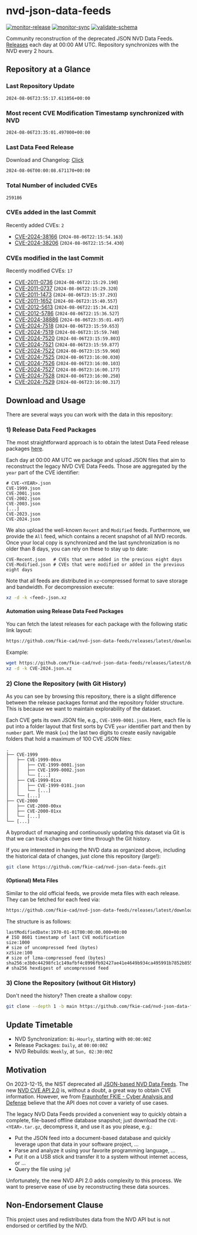 # nvd-json-data-feeds

[![monitor-release](https://github.com/fkie-cad/nvd-json-data-feeds/actions/workflows/monitor_release.yml/badge.svg)](https://github.com/fkie-cad/nvd-json-data-feeds/actions/workflows/monitor_release.yml)
[![monitor-sync](https://github.com/fkie-cad/nvd-json-data-feeds/actions/workflows/monitor_sync.yml/badge.svg)](https://github.com/fkie-cad/nvd-json-data-feeds/actions/workflows/monitor_sync.yml)
[![validate-schema](https://github.com/fkie-cad/nvd-json-data-feeds/actions/workflows/validate_schema.yml/badge.svg)](https://github.com/fkie-cad/nvd-json-data-feeds/actions/workflows/validate_schema.yml)

Community reconstruction of the deprecated JSON NVD Data Feeds.
[Releases](https://github.com/fkie-cad/nvd-json-data-feeds/releases/latest) each day at 00:00 AM UTC.
Repository synchronizes with the NVD every 2 hours.

## Repository at a Glance

### Last Repository Update

```plain
2024-08-06T23:55:17.611056+00:00
```

### Most recent CVE Modification Timestamp synchronized with NVD

```plain
2024-08-06T23:35:01.497000+00:00
```

### Last Data Feed Release

Download and Changelog: [Click](https://github.com/fkie-cad/nvd-json-data-feeds/releases/latest)

```plain
2024-08-06T00:00:08.671170+00:00
```

### Total Number of included CVEs

```plain
259186
```

### CVEs added in the last Commit

Recently added CVEs: `2`

- [CVE-2024-38166](CVE-2024/CVE-2024-381xx/CVE-2024-38166.json) (`2024-08-06T22:15:54.163`)
- [CVE-2024-38206](CVE-2024/CVE-2024-382xx/CVE-2024-38206.json) (`2024-08-06T22:15:54.430`)


### CVEs modified in the last Commit

Recently modified CVEs: `17`

- [CVE-2011-0736](CVE-2011/CVE-2011-07xx/CVE-2011-0736.json) (`2024-08-06T22:15:29.190`)
- [CVE-2011-0737](CVE-2011/CVE-2011-07xx/CVE-2011-0737.json) (`2024-08-06T22:15:29.320`)
- [CVE-2011-1473](CVE-2011/CVE-2011-14xx/CVE-2011-1473.json) (`2024-08-06T23:15:37.293`)
- [CVE-2011-1652](CVE-2011/CVE-2011-16xx/CVE-2011-1652.json) (`2024-08-06T23:15:40.557`)
- [CVE-2012-5613](CVE-2012/CVE-2012-56xx/CVE-2012-5613.json) (`2024-08-06T22:15:34.423`)
- [CVE-2012-5786](CVE-2012/CVE-2012-57xx/CVE-2012-5786.json) (`2024-08-06T22:15:36.527`)
- [CVE-2024-38886](CVE-2024/CVE-2024-388xx/CVE-2024-38886.json) (`2024-08-06T23:35:01.497`)
- [CVE-2024-7518](CVE-2024/CVE-2024-75xx/CVE-2024-7518.json) (`2024-08-06T23:15:59.653`)
- [CVE-2024-7519](CVE-2024/CVE-2024-75xx/CVE-2024-7519.json) (`2024-08-06T23:15:59.740`)
- [CVE-2024-7520](CVE-2024/CVE-2024-75xx/CVE-2024-7520.json) (`2024-08-06T23:15:59.803`)
- [CVE-2024-7521](CVE-2024/CVE-2024-75xx/CVE-2024-7521.json) (`2024-08-06T23:15:59.877`)
- [CVE-2024-7522](CVE-2024/CVE-2024-75xx/CVE-2024-7522.json) (`2024-08-06T23:15:59.960`)
- [CVE-2024-7525](CVE-2024/CVE-2024-75xx/CVE-2024-7525.json) (`2024-08-06T23:16:00.030`)
- [CVE-2024-7526](CVE-2024/CVE-2024-75xx/CVE-2024-7526.json) (`2024-08-06T23:16:00.103`)
- [CVE-2024-7527](CVE-2024/CVE-2024-75xx/CVE-2024-7527.json) (`2024-08-06T23:16:00.177`)
- [CVE-2024-7528](CVE-2024/CVE-2024-75xx/CVE-2024-7528.json) (`2024-08-06T23:16:00.250`)
- [CVE-2024-7529](CVE-2024/CVE-2024-75xx/CVE-2024-7529.json) (`2024-08-06T23:16:00.317`)


## Download and Usage

There are several ways you can work with the data in this repository:

### 1) Release Data Feed Packages

The most straightforward approach is to obtain the latest Data Feed release packages [here](https://github.com/fkie-cad/nvd-json-data-feeds/releases/latest).

Each day at 00:00 AM UTC we package and upload JSON files that aim to reconstruct the legacy NVD CVE Data Feeds.
Those are aggregated by the `year` part of the CVE identifier:

```
# CVE-<YEAR>.json
CVE-1999.json
CVE-2001.json
CVE-2002.json
CVE-2003.json
[...]
CVE-2023.json
CVE-2024.json
```

We also upload the well-known `Recent` and `Modified` feeds.
Furthermore, we provide the `All` feed, which contains a recent snapshot of all NVD records.
Once your local copy is synchronized and the last synchronization is no older than 8 days, you can rely on these to stay up to date:

```plain
CVE-Recent.json   # CVEs that were added in the previous eight days
CVE-Modified.json # CVEs that were modified or added in the previous eight days
```

Note that all feeds are distributed in `xz`-compressed format to save storage and bandwidth.
For decompression execute:

```sh
xz -d -k <feed>.json.xz
```

#### Automation using Release Data Feed Packages

You can fetch the latest releases for each package with the following static link layout:

```sh
https://github.com/fkie-cad/nvd-json-data-feeds/releases/latest/download/CVE-<YEAR>.json.xz
```

Example:

```sh
wget https://github.com/fkie-cad/nvd-json-data-feeds/releases/latest/download/CVE-2024.json.xz
xz -d -k CVE-2024.json.xz
```

### 2) Clone the Repository (with Git History)

As you can see by browsing this repository, there is a slight difference between the release packages format and the repository folder structure.
This is because we want to maintain explorability of the dataset.

Each CVE gets its own JSON file, e.g., `CVE-1999-0001.json`.
Here, each file is put into a folder layout that first sorts by CVE `year` identifier part and then by `number` part.
We mask (`xx`) the last two digits to create easily navigable folders that hold a maximum of 100 CVE JSON files:

```plain
.
├── CVE-1999
│   ├── CVE-1999-00xx
│   │   ├── CVE-1999-0001.json
│   │   ├── CVE-1999-0002.json
│   │   └── [...]
│   ├── CVE-1999-01xx
│   │   ├── CVE-1999-0101.json
│   │   └── [...]
│   └── [...]
├── CVE-2000
│   ├── CVE-2000-00xx
│   ├── CVE-2000-01xx
│   └── [...]
└── [...]
```

A byproduct of managing and continuously updating this dataset via Git is that we can track changes over time through the Git history.

If you are interested in having the NVD data as organized above, including the historical data of changes, just clone this repository (large!):

```sh
git clone https://github.com/fkie-cad/nvd-json-data-feeds.git
```

#### (Optional) Meta Files

Similar to the old official feeds, we provide meta files with each release. They can be fetched for each feed via:

```sh
https://github.com/fkie-cad/nvd-json-data-feeds/releases/latest/download/CVE-<YEAR>.meta
```

The structure is as follows:

```plain
lastModifiedDate:1970-01-01T00:00:00.000+00:00                          # ISO 8601 timestamp of last CVE modification
size:1000                                                               # size of uncompressed feed (bytes)
xzSize:100                                                              # size of lzma-compressed feed (bytes)
sha256:e3b0c44298fc1c149afbf4c8996fb92427ae41e4649b934ca495991b7852b855 # sha256 hexdigest of uncompressed feed
```

### 3) Clone the Repository (without Git History)

Don't need the history? Then create a shallow copy:

```sh
git clone --depth 1 -b main https://github.com/fkie-cad/nvd-json-data-feeds.git
```


## Update Timetable

* NVD Synchronization: `Bi-Hourly`, starting with `00:00:00Z`
* Release Packages: `Daily`, at `00:00:00Z`
* NVD Rebuilds: `Weekly`, at `Sun, 02:30:00Z`


## Motivation

On 2023-12-15, the NIST deprecated all [JSON-based NVD Data Feeds](https://nvd.nist.gov/vuln/data-feeds#divRetirementBanner-1).
The new [NVD CVE API 2.0](https://nvd.nist.gov/developers/vulnerabilities) is, without a doubt, a great way to obtain CVE information.
However, we from [Fraunhofer FKIE - Cyber Analysis and Defense](https://www.fkie.fraunhofer.de/en/departments/cad.html) believe that the API does not cover a variety of use cases.

The legacy NVD Data Feeds provided a convenient way to quickly obtain a complete, file-based offline database snapshot; just download the `CVE-<YEAR>.tar.gz`, decompress it, and use it as you please, e.g.:

- Put the JSON feed into a document-based database and quickly leverage upon that data in your software project, ...
- Parse and analyze it using your favorite programming language, ...
- Put it on a USB stick and transfer it to a system without internet access, or ...
- Query the file using `jq`!

Unfortunately, the new NVD API 2.0 adds complexity to this process.
We want to preserve ease of use by reconstructing these data sources.

## Non-Endorsement Clause

This project uses and redistributes data from the NVD API but is not endorsed or certified by the NVD.
